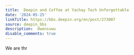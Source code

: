 ```yaml
---
title:  Deepin and Coffee at Yachay Tech Unforgettable
date: '2024-05-25'
linkTitle: https://bbs.deepin.org/en/post/273007
source: deepin_bbs
description:  Owensuwu 
disable_comments: true
---
```

We are thr
